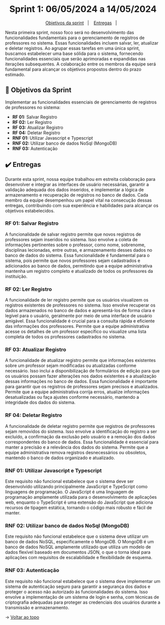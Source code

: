 <span id="topo">

<h1 align="center">Sprint 1: 06/05/2024 a 14/05/2024</h1>

<p align="center">
    <a href="#objetivos">Objetivos da sprint</a> &nbsp |&nbsp &nbsp
    <a href="#entregas">Entregas</a> &nbsp |&nbsp &nbsp
</p>

Nesta primeira sprint, nosso foco será no desenvolvimento das funcionalidades fundamentais para o gerenciamento de registros de professores no sistema. Essas funcionalidades incluem salvar, ler, atualizar e deletar registros. Ao agrupar essas tarefas em uma única sprint, buscamos estabelecer uma base sólida para o sistema, fornecendo funcionalidades essenciais que serão aprimoradas e expandidas nas iterações subsequentes. A colaboração entre os membros da equipe será fundamental para alcançar os objetivos propostos dentro do prazo estimado.

<span id="objetivos">
    
## :dart: Objetivos da Sprint
Implementar as funcionalidades essenciais de gerenciamento de registros de professores no sistema:
- **RF 01:** Salvar Registro
- **RF 02:** Ler Registro
- **RF 03:** Atualizar Registro
- **RF 04:** Deletar Registro
- **RNF 01:** Utilizar Javascript e Typescript
- **RNF 02:** Utilizar banco de dados NoSql (MongoDB)
- **RNF 03:** Autenticação

<span id="entregas">
        
## :heavy_check_mark: Entregas
Durante esta sprint, nossa equipe trabalhou em estreita colaboração para desenvolver e integrar as interfaces de usuário necessárias, garantir a validação adequada dos dados inseridos, e implementar a lógica de armazenamento e recuperação de registros no banco de dados. Cada membro da equipe desempenhou um papel vital na consecução dessas entregas, contribuindo com sua experiência e habilidades para alcançar os objetivos estabelecidos.

### RF 01: Salvar Registro

A funcionalidade de salvar registro permite que novos registros de professores sejam inseridos no sistema. Isso envolve a coleta de informações pertinentes sobre o professor, como nome, sobrenome, disciplinas lecionadas, entre outras, e armazenamento desses dados no banco de dados do sistema.
Essa funcionalidade é fundamental para o sistema, pois permite que novos professores sejam cadastrados e adicionados ao banco de dados, permitindo que a equipe administrativa mantenha um registro completo e atualizado de todos os professores da instituição.

### RF 02: Ler Registro 

A funcionalidade de ler registro permite que os usuários visualizem os registros existentes de professores no sistema. Isso envolve recuperar os dados armazenados no banco de dados e apresentá-los de forma clara e legível para o usuário, geralmente por meio de uma interface de usuário amigável.
Essa funcionalidade é crucial para a consulta rápida e eficiente das informações dos professores. Permite que a equipe administrativa acesse os detalhes de um professor específico ou visualize uma lista completa de todos os professores cadastrados no sistema.

### RF 03: Atualizar Registro 

A funcionalidade de atualizar registro permite que informações existentes sobre um professor sejam modificadas ou atualizadas conforme necessário. Isso inclui a disponibilização de formulários de edição para que os usuários possam fazer alterações nos dados existentes e a atualização dessas informações no banco de dados.
Essa funcionalidade é importante para garantir que os registros de professores sejam precisos e atualizados. Permite que a equipe administrativa corrija erros, atualize informações desatualizadas ou faça ajustes conforme necessário, mantendo a integridade dos dados do sistema.

### RF 04: Deletar Registro

A funcionalidade de deletar registro permite que registros de professores sejam removidos do sistema. Isso envolve a identificação do registro a ser excluído, a confirmação da exclusão pelo usuário e a remoção dos dados correspondentes do banco de dados.
Essa funcionalidade é essencial para manter a precisão e a relevância dos dados do sistema. Permite que a equipe administrativa remova registros desnecessários ou obsoletos, mantendo o banco de dados organizado e atualizado.

### RNF 01: Utilizar Javascript e Typescript

Este requisito não funcional estabelece que o sistema deve ser desenvolvido utilizando principalmente JavaScript e TypeScript como linguagens de programação. O JavaScript é uma linguagem de programação amplamente utilizada para o desenvolvimento de aplicações web, enquanto o TypeScript é uma extensão do JavaScript que adiciona recursos de tipagem estática, tornando o código mais robusto e fácil de manter.

### RNF 02: Utilizar banco de dados NoSql (MongoDB)

Este requisito não funcional estabelece que o sistema deve utilizar um banco de dados NoSQL, especificamente o MongoDB. O MongoDB é um banco de dados NoSQL amplamente utilizado que utiliza um modelo de dados flexível baseado em documentos JSON, o que o torna ideal para aplicações com requisitos de escalabilidade e flexibilidade de esquema.

### RNF 03: Autenticação

Este requisito não funcional estabelece que o sistema deve implementar um sistema de autenticação seguro para garantir a segurança dos dados e proteger o acesso não autorizado às funcionalidades do sistema. Isso envolve a implementação de um sistema de login e senha, com técnicas de criptografia adequadas para proteger as credenciais dos usuários durante a transmissão e armazenamento.

→ [Voltar ao topo](#topo)
